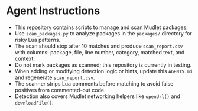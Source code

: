 # Agent Instructions

- This repository contains scripts to manage and scan Mudlet packages.
- Use `scan_packages.py` to analyze packages in the `packages/` directory for risky Lua patterns.
- The scan should stop after 10 matches and produce `scan_report.csv` with columns: package, file, line number, category, matched text, and context.
- Do not mark packages as scanned; this repository is currently in testing.
- When adding or modifying detection logic or hints, update this `AGENTS.md` and regenerate `scan_report.csv`.
- The scanner strips Lua comments before matching to avoid false positives from commented-out code.
- Detection also covers Mudlet networking helpers like `openUrl()` and `downloadFile()`.
